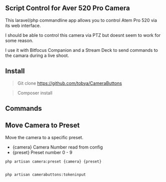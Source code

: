 Script Control for Aver 520 Pro Camera
---

This laravel/php commandline app allows you to control Atem Pro 520 via its web interface.

I should be able to control this camera  via PTZ but doesnt seem to work for some reason.

I use it with Bitfocus Companion and a Stream Deck to send commands to the camara during a live shoot.

Install
----

> Git clone https://github.com/tobya/CameraButtons

> Composer install

Commands
----

## Move Camera to Preset

Move the camera to a specific preset.

- {camera} Camera Number read from config
- {preset} Preset number 0 - 9

````
php artisan camera:preset {camera} {preset}
````



````batchfile

php artisan camerabuttons:tokeninput

````

